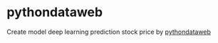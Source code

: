 # pythondataweb
Create model deep learning prediction stock price by [pythondataweb](https://www.facebook.com/pythondataweb)
